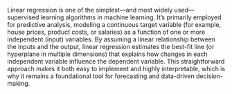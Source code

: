 Linear regression is one of the simplest—and most widely used—supervised learning algorithms in machine learning. It’s primarily employed for predictive analysis, modeling a continuous target variable (for example, house prices, product costs, or salaries) as a function of one or more independent (input) variables. By assuming a linear relationship between the inputs and the output, linear regression estimates the best-fit line (or hyperplane in multiple dimensions) that explains how changes in each independent variable influence the dependent variable. This straightforward approach makes it both easy to implement and highly interpretable, which is why it remains a foundational tool for forecasting and data-driven decision-making.